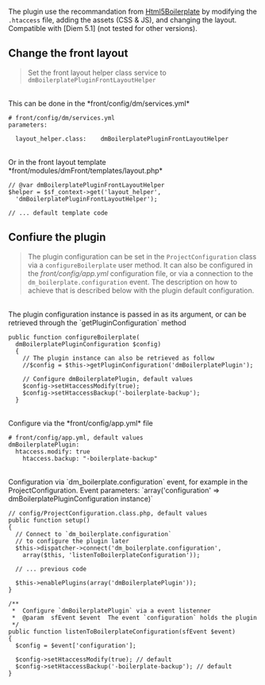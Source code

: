 The plugin use the recommandation from [Html5Boilerplate](http://html5boilerplate.com/ "Html5Boilerplate") by modifying the `.htaccess` file, adding the assets (CSS & JS), and changing the layout.
Compatible with [Diem 5.1] (not tested for other versions).

Change the front layout
-----------------------

> Set the front layout helper class service to `dmBoilerplatePluginFrontLayoutHelper`

<br />
This can be done in the *front/config/dm/services.yml*

    # front/config/dm/services.yml
    parameters:

      layout_helper.class:    dmBoilerplatePluginFrontLayoutHelper

<br />
Or in the front layout template *front/modules/dmFront/templates/layout.php*

    // @var dmBoilerplatePluginFrontLayoutHelper
    $helper = $sf_context->get('layout_helper',
      'dmBoilerplatePluginFrontLayoutHelper');
    
    // ... default template code


Confiure the plugin
-------------------

> The plugin configuration can be set in the `ProjectConfiguration` class via a `configureBoilerplate` user method.
> It can also be configured in the *front/config/app.yml* configuration file, or via a connection to the `dm_boilerplate.configuration` event.
> The description on how to achieve that is described below with the plugin default configuration.

<br />
The plugin configuration instance is passed in as its argument, or can be retrieved through the `getPluginConfiguration` method

    public function configureBoilerplate(
      dmBoilerplatePluginConfiguration $config)
	  {
	    // The plugin instance can also be retrieved as follow
	    //$config = $this->getPluginConfiguration('dmBoilerplatePlugin');
	    
	    // Configure dmBoilerplatePlugin, default values
	    $config->setHtaccessModify(true);
	    $config->setHtaccessBackup('-boilerplate-backup');
	  }
	  
<br />
Configure via the *front/config/app.yml* file

    # front/config/app.yml, default values
    dmBoilerplatePlugin:
      htaccess.modify: true
	    htaccess.backup: "-boilerplate-backup"

<br />
Configuration via `dm_boilerplate.configuration` event, for example in the ProjectConfiguration.
Event parameters: `array('configuration' => dmBoilerplatePluginConfiguration instance)`

    // config/ProjectConfiguration.class.php, default values
    public function setup()
    {
      // Connect to `dm_boilerplate.configuration`
      // to configure the plugin later
      $this->dispatcher->connect('dm_boilerplate.configuration',
        array($this, 'listenToBoilerplateConfiguration'));
      
      // ... previous code
      
      $this->enablePlugins(array('dmBoilerplatePlugin'));
    }
    
    /**
     *  Configure `dmBoilerplatePlugin` via a event listenner
     *  @param  sfEvent $event  The event `configuration` holds the plugin
     */
    public function listenToBoilerplateConfiguration(sfEvent $event)
    {
      $config = $event['configuration'];
      
      $config->setHtaccessModify(true); // default
      $config->setHtaccessBackup('-boilerplate-backup'); // default
    }

